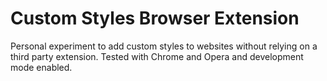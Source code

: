 # Custom Styles Browser Extension

Personal experiment to add custom styles to websites without relying on a third party extension. Tested with Chrome and Opera and development mode enabled.

